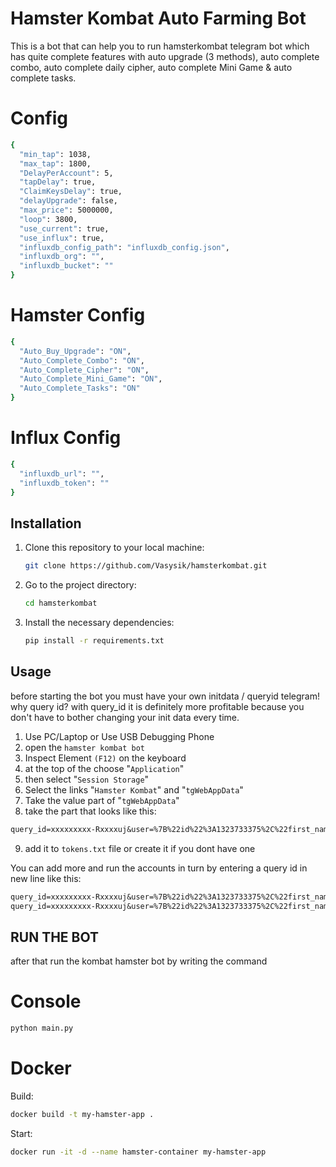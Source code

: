# Hamster Kombat Auto Farming Bot 
This is a bot that can help you to run hamsterkombat telegram bot which has quite complete features with auto upgrade (3 methods), auto complete combo, auto complete daily cipher, auto complete Mini Game & auto complete tasks.

# Config
  ```bash
{
    "min_tap": 1038,
    "max_tap": 1800,
    "DelayPerAccount": 5,
    "tapDelay": true,
    "ClaimKeysDelay": true,
    "delayUpgrade": false,
    "max_price": 5000000,
    "loop": 3800,
    "use_current": true,
    "use_influx": true,
    "influxdb_config_path": "influxdb_config.json",
    "influxdb_org": "",
    "influxdb_bucket": ""
}
  ```

# Hamster Config
  ```bash
{
    "Auto_Buy_Upgrade": "ON",
    "Auto_Complete_Combo": "ON",
    "Auto_Complete_Cipher": "ON",
    "Auto_Complete_Mini_Game": "ON",
    "Auto_Complete_Tasks": "ON"
}
  ```

# Influx Config
  ```bash
{
    "influxdb_url": "",
    "influxdb_token": ""
}
  ```

## Installation
1. Clone this repository to your local machine:
    ```bash
    git clone https://github.com/Vasysik/hamsterkombat.git
    ```
2. Go to the project directory:
    ```bash
    cd hamsterkombat
    ```
3. Install the necessary dependencies:
    ```bash
    pip install -r requirements.txt
    ```

## Usage
before starting the bot you must have your own initdata / queryid telegram! why query id? with query_id it is definitely more profitable because you don't have to bother changing your init data every time.

1. Use PC/Laptop or Use USB Debugging Phone
2. open the `hamster kombat bot`
3. Inspect Element `(F12)` on the keyboard
4. at the top of the choose "`Application`" 
5. then select "`Session Storage`" 
6. Select the links "`Hamster Kombat`" and "`tgWebAppData`"
7. Take the value part of "`tgWebAppData`"
8. take the part that looks like this: 

```txt 
query_id=xxxxxxxxx-Rxxxxuj&user=%7B%22id%22%3A1323733375%2C%22first_name%22%3A%22xxxx%22%2C%22last_name%22%3A%22%E7%9A%BF%20xxxxxx%22%2C%22username%22%3A%22xxxxx%22%2C%22language_code%22%3A%22id%22%2C%22allows_write_to_pm%22%3Atrue%7D&auth_date=xxxxx&hash=xxxxxxxxxxxxxxxxxxxxxxxxxxxxxxxxxxxxxxxxxxxxxxxxxxxxxxxxxxxxxx
```
9. add it to `tokens.txt` file or create it if you dont have one


You can add more and run the accounts in turn by entering a query id in new line like this:
```txt
query_id=xxxxxxxxx-Rxxxxuj&user=%7B%22id%22%3A1323733375%2C%22first_name%22%3A%22xxxx%22%2C%22last_name%22%3A%22%E7%9A%BF%20xxxxxx%22%2C%22username%22%3A%22xxxxx%22%2C%22language_code%22%3A%22id%22%2C%22allows_write_to_pm%22%3Atrue%7D&auth_date=xxxxx&hash=xxxxxxxxxxxxxxxxxxxxxxxxxxxxxxxxxxxxxxxxxxxxxxxxxxxxxxxxxxxxxx
query_id=xxxxxxxxx-Rxxxxuj&user=%7B%22id%22%3A1323733375%2C%22first_name%22%3A%22xxxx%22%2C%22last_name%22%3A%22%E7%9A%BF%20xxxxxx%22%2C%22username%22%3A%22xxxxx%22%2C%22language_code%22%3A%22id%22%2C%22allows_write_to_pm%22%3Atrue%7D&auth_date=xxxxx&hash=xxxxxxxxxxxxxxxxxxxxxxxxxxxxxxxxxxxxxxxxxxxxxxxxxxxxxxxxxxxxxx
```
## RUN THE BOT
after that run the kombat hamster bot by writing the command

# Console

```bash
python main.py
```

# Docker

Build:
```bash
docker build -t my-hamster-app .
```

Start:
```bash
docker run -it -d --name hamster-container my-hamster-app
```


